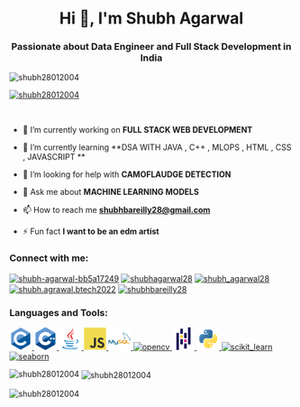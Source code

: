 
<h1 align="center">Hi 👋, I'm Shubh Agarwal</h1>
<h3 align="center">Passionate about Data Engineer and Full Stack Development in India</h3>

<p align="left"> <img src="https://komarev.com/ghpvc/?username=shubh28012004&label=Profile%20views&color=0e75b6&style=flat" alt="shubh28012004" /> </p>

<p align="left"> <a href="https://github.com/ryo-ma/github-profile-trophy"><img src="https://github-profile-trophy.vercel.app/?username=shubh28012004" alt="shubh28012004" /></a> </p>

<p align="left"> <a href="https://twitter.com/" target="blank"><img src="https://img.shields.io/twitter/follow/?logo=twitter&style=for-the-badge" alt="" /></a> </p>

- 🔭 I’m currently working on **FULL STACK WEB DEVELOPMENT**

- 🌱 I’m currently learning **DSA WITH JAVA , C++ , MLOPS , HTML , CSS , JAVASCRIPT **

- 🤝 I’m looking for help with **CAMOFLAUDGE DETECTION**

- 💬 Ask me about **MACHINE LEARNING MODELS**

- 📫 How to reach me **shubhbareilly28@gmail.com**

- ⚡ Fun fact **I want to be an edm artist**

<h3 align="left">Connect with me:</h3>
<p align="left">
<a href="https://linkedin.com/in/shubh-agarwal-bb5a17249" target="blank"><img align="center" src="https://raw.githubusercontent.com/rahuldkjain/github-profile-readme-generator/master/src/images/icons/Social/linked-in-alt.svg" alt="shubh-agarwal-bb5a17249" height="30" width="40" /></a>
<a href="https://kaggle.com/shubhagarwal28" target="blank"><img align="center" src="https://raw.githubusercontent.com/rahuldkjain/github-profile-readme-generator/master/src/images/icons/Social/kaggle.svg" alt="shubhagarwal28" height="30" width="40" /></a>
<a href="https://instagram.com/shubh_agarwal28" target="blank"><img align="center" src="https://raw.githubusercontent.com/rahuldkjain/github-profile-readme-generator/master/src/images/icons/Social/instagram.svg" alt="shubh_agarwal28" height="30" width="40" /></a>
<a href="https://medium.com/shubh.agrawal.btech2022" target="blank"><img align="center" src="https://raw.githubusercontent.com/rahuldkjain/github-profile-readme-generator/master/src/images/icons/Social/medium.svg" alt="shubh.agrawal.btech2022" height="30" width="40" /></a>
<a href="https://www.hackerrank.com/shubhbareilly28" target="blank"><img align="center" src="https://raw.githubusercontent.com/rahuldkjain/github-profile-readme-generator/master/src/images/icons/Social/hackerrank.svg" alt="shubhbareilly28" height="30" width="40" /></a>
</p>

<h3 align="left">Languages and Tools:</h3>
<p align="left"> <a href="https://www.cprogramming.com/" target="_blank" rel="noreferrer"> <img src="https://raw.githubusercontent.com/devicons/devicon/master/icons/c/c-original.svg" alt="c" width="40" height="40"/> </a> <a href="https://www.w3schools.com/cpp/" target="_blank" rel="noreferrer"> <img src="https://raw.githubusercontent.com/devicons/devicon/master/icons/cplusplus/cplusplus-original.svg" alt="cplusplus" width="40" height="40"/> </a> <a href="https://www.java.com" target="_blank" rel="noreferrer"> <img src="https://raw.githubusercontent.com/devicons/devicon/master/icons/java/java-original.svg" alt="java" width="40" height="40"/> </a> <a href="https://developer.mozilla.org/en-US/docs/Web/JavaScript" target="_blank" rel="noreferrer"> <img src="https://raw.githubusercontent.com/devicons/devicon/master/icons/javascript/javascript-original.svg" alt="javascript" width="40" height="40"/> </a> <a href="https://www.mysql.com/" target="_blank" rel="noreferrer"> <img src="https://raw.githubusercontent.com/devicons/devicon/master/icons/mysql/mysql-original-wordmark.svg" alt="mysql" width="40" height="40"/> </a> <a href="https://opencv.org/" target="_blank" rel="noreferrer"> <img src="https://www.vectorlogo.zone/logos/opencv/opencv-icon.svg" alt="opencv" width="40" height="40"/> </a> <a href="https://pandas.pydata.org/" target="_blank" rel="noreferrer"> <img src="https://raw.githubusercontent.com/devicons/devicon/2ae2a900d2f041da66e950e4d48052658d850630/icons/pandas/pandas-original.svg" alt="pandas" width="40" height="40"/> </a> <a href="https://www.python.org" target="_blank" rel="noreferrer"> <img src="https://raw.githubusercontent.com/devicons/devicon/master/icons/python/python-original.svg" alt="python" width="40" height="40"/> </a> <a href="https://scikit-learn.org/" target="_blank" rel="noreferrer"> <img src="https://upload.wikimedia.org/wikipedia/commons/0/05/Scikit_learn_logo_small.svg" alt="scikit_learn" width="40" height="40"/> </a> <a href="https://seaborn.pydata.org/" target="_blank" rel="noreferrer"> <img src="https://seaborn.pydata.org/_images/logo-mark-lightbg.svg" alt="seaborn" width="40" height="40"/> </a> </p>

<p><img align="left" src="https://github-readme-stats.vercel.app/api/top-langs?username=shubh28012004&show_icons=true&locale=en&layout=compact" alt="shubh28012004" /></p>

<p>&nbsp;<img align="center" src="https://github-readme-stats.vercel.app/api?username=shubh28012004&show_icons=true&locale=en" alt="shubh28012004" /></p>

<p><img align="center" src="https://github-readme-streak-stats.herokuapp.com/?user=shubh28012004&" alt="shubh28012004" /></p>

